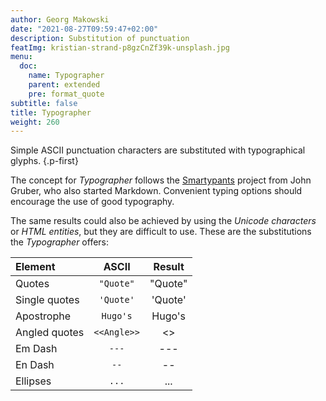 ```yaml
---
author: Georg Makowski
date: "2021-08-27T09:59:47+02:00"
description: Substitution of punctuation 
featImg: kristian-strand-p8gzCnZf39k-unsplash.jpg
menu:
  doc:
    name: Typographer
    parent: extended
    pre: format_quote
subtitle: false
title: Typographer
weight: 260
---
```


Simple ASCII punctuation characters are substituted with typographical glyphs.
{.p-first} <!--more-->

The concept for _Typographer_ follows the [Smartypants](https://daringfireball.net/projects/smartypants/) project from John Gruber, who also started Markdown. Convenient typing options should encourage the use of good typography.

The same results could also be achieved by using the _Unicode characters_ or _HTML entities_, but they are difficult to use. These are the substitutions the _Typographer_ offers:

| Element       |   ASCII          |  Result   |
| :------------ | :--------------: | :-------: |
| Quotes        |    `"Quote"`     |  "Quote"  |
| Single quotes |    `'Quote'`     |  'Quote'  |
| Apostrophe    |     `Hugo's`     |  Hugo's   |
| Angled quotes |   `<<Angle>>`    | <<Angle>> |
| Em Dash       |      `---`       |   ---   |
| En Dash       |       `--`       |    --     |
| Ellipses      |      `...`       |    ...    |
